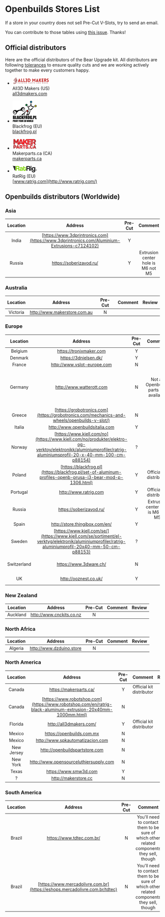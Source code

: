 # Openbuilds Stores List

If a store in your country does not sell Pre-Cut V-Slots, try to send an email.

You can contribute to those tables using [this issue](https://github.com/gregsaun/prusa_i3_bear_upgrade/issues/4). Thanks!


## Official distributors

Here are the official distributors of the Bear Upgrade kit. All distributors are following [tolerances](vslot_specs_tolerances_0.2.pdf) to ensure quality cuts and we are working actively together to make every customers happy.

* ![all3d makers logo](distributors/all3dmakers_logo.png)  
   All3D Makers (US)  
   [all3dmakers.com](http://all3dmakers.com/)  

* ![blackfrog logo](distributors/blackfrog_logo.jpg)  
   Blackfrog (EU)  
   [blackfrog.pl](https://blackfrog.pl)  

* ![makerparts.ca logo](distributors/makerpartsca_logo.jpg)  
   Makerparts.ca (CA)  
   [makerparts.ca](http://makerparts.ca)  

* ![ratrig logo](distributors/ratrig_logo.jpg)  
   RatRig (EU)  
   [www.ratrig.com](http://www.ratrig.com/)  


## Openbuilds distributors (Worldwide)

### Asia
| Location | Address | Pre-Cut | Comment | Review |
|:--------:|:-------:|:-------:|:-------:|:------:|
| India    | [https://www.3dprintronics.com](https://www.3dprintronics.com/Aluminium-Extrusions-c7124102) | Y | | |
| Russia | https://soberizavod.ru/ | Y | Extrusion center hole is M6 not M5 | |


### Australia

| Location | Address | Pre-Cut | Comment | Review |
|:--------:|:-------:|:-------:|:-------:|:------:|
| Victoria | http://www.makerstore.com.au | N | | |


### Europe

| Location | Address | Pre-Cut | Comment | Review |
|:--------:|:-------:|:-------:|:-------:|:------:|
| Belgium | https://tronixmaker.com | Y | | |
| Denmark | https://3dnielsen.dk/ | Y | | |
| France | http://www.vslot-europe.com | N | | |
| Germany | http://www.watterott.com | N | Not all Openbuilds parts are available | Cuts are not accurate (+/- 1mm)<br>Fast shipping |
| Greece | [https://grobotronics.com](https://grobotronics.com/mechanics-and-wheels/openbuilds-v-slot/) | N | | |
| Italia | http://www.openbuildsitalia.com | Y | | |
| Norway | [https://www.kjell.com/no](https://www.kjell.com/no/produkter/elektro-og-verktoy/elektronikk/aluminiumprofiler/ratrig-aluminiumsprofil-20-x-40-mm-100-cm-p88154) | ? | | |
| Poland | [https://blackfrog.pl](https://blackfrog.pl/set-of-aluminum-profiles-openb-prusa-i3-bear-mod-p-1306.html) | Y | Official kit distributor | |
| Portugal | http://www.ratrig.com | Y | Official kit distributor | |
| Russia | https://soberizavod.ru/ | Y | Extrusion center hole is M6 not M5 | |
| Spain | http://store.thingibox.com/en/ | Y | | |
| Sweden | [https://www.kjell.com/se/](https://www.kjell.com/se/sortiment/el-verktyg/elektronik/aluminiumprofiler/ratrig-aluminiumprofil-20x40-mm-50-cm-p88153) | ? | | |
| Switzerland | https://www.3dware.ch/ | N | | Okay, nothing special |
| UK | http://ooznest.co.uk/ | Y | | Very good |


### New Zealand

| Location | Address | Pre-Cut | Comment | Review |
|:--------:|:-------:|:-------:|:-------:|:------:|
| Auckland | http://www.cnckits.co.nz | N | | |


### North Africa

| Location | Address | Pre-Cut | Comment | Review |
|:--------:|:-------:|:-------:|:-------:|:------:|
| Algeria | http://www.dzduino.store | N | | |


### North America

| Location | Address | Pre-Cut | Comment | Review |
|:--------:|:-------:|:-------:|:-------:|:------:|
| Canada | https://makerparts.ca/ | Y | Official kit distributor | |
| Canada | [https://www.robotshop.com](https://www.robotshop.com/en/ratrig-black-aluminum-extrusion-20x40mm-1000mm.html) | N | | |
| Florida | http://all3dmakers.com/ | Y | Official kit distributor | |
| Mexico | https://openbuilds.com.mx | N | | |
| Mexico | http://www.spkautomatizacion.com | N | | |
| New Jersey | http://openbuildspartstore.com | N | | |
| New York | http://www.opensourceluthiersupply.com | N | | |
| Texas | https://www.smw3d.com | Y | | |
| ? | http://makerstore.cc | N | | |


### South America

| Location | Address | Pre-Cut | Comment | Review |
|:--------:|:-------:|:-------:|:-------:|:------:|
| Brazil | https://www.tdtec.com.br/ | N | You'll need to contact them to be sure of which other related components they sell, though | |
| Brazil | [https://www.mercadolivre.com.br](https://eshops.mercadolivre.com.br/tdtec) | N | You'll need to contact them to be sure of which other related components they sell, though | |